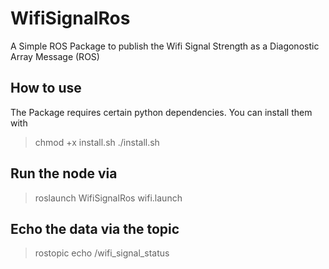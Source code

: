 # WifiSignalRos
A Simple ROS Package to publish the Wifi Signal Strength as a Diagonostic Array Message (ROS)

## How to use 
The Package requires certain python dependencies. You can install them with
> chmod +x install.sh
> ./install.sh

## Run the node via
> roslaunch WifiSignalRos wifi.launch

## Echo the data via the topic
> rostopic echo /wifi_signal_status
